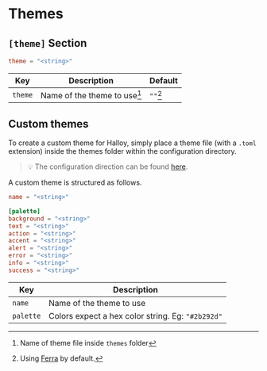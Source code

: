 # Themes

## `[theme]` Section

```toml
theme = "<string>"
```


| Key            | Description                                             | Default |
| -------------- | ------------------------------------------------------- | ------- |
| `theme` | Name of the theme to use[^1] | `""`[^2]   |


[^1]: Name of theme file inside `themes` folder 
[^2]: Using [Ferra](https://github.com/casperstorm/ferra/) by default.

## Custom themes

To create a custom theme for Halloy, simply place a theme file (with a `.toml` extension) inside the themes folder within the configuration directory.

> 💡  The configuration direction can be found [here](../configuration/).

A custom theme is structured as follows.

```toml
name = "<string>"

[palette]
background = "<string>"
text = "<string>"
action = "<string>"
accent = "<string>"
alert = "<string>"
error = "<string>"
info = "<string>"
success = "<string>"
```

| Key            | Description                                             |
| -------------- | ------------------------------------------------------- |
| `name` | Name of the theme to use |
| `palette` | Colors expect a hex color string. Eg: `"#2b292d"` |
